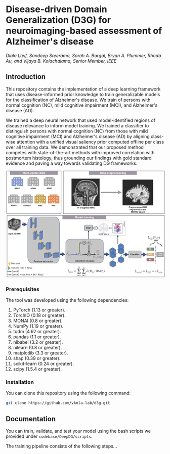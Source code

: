# Disease-driven Domain Generalization (D3G) for neuroimaging-based assessment of Alzheimer's disease
<i>Diala Lteif, Sandeep Sreerama, Sarah A. Bargal, Bryan A. Plummer, Rhoda Au, and Vijaya B. Kolachalama, Senior Member, IEEE</i>

## Introduction

This repository contains the implementation of a deep learning framework that uses disease-informed prior knowledge to train generalizable models for the classification of Alzheimer's disease. We train of persons with normal cognition (NC), mild cognitive impairment (MCI), and Alzheimer's disease (AD).

We trained a deep neural network that used model-identified regions of disease relevance to inform model training. We trained a classifier to distinguish persons with normal cognition (NC) from those with mild cognitive impairment (MCI) and Alzheimer's disease (AD) by aligning class-wise attention with a unified visual saliency prior computed offline per class over all training data. We demonstrated that our proposed method competes with state-of-the-art methods with improved correlation with postmortem histology, thus grounding our findings with gold standard evidence and paving a way towards validating DG frameworks.

<img src="FigTable/fig1_framework.png" width="1000" />


### Prerequisites

The tool was developed using the following dependencies:

1. PyTorch (1.13 or greater).
2. TorchIO (0.18 or greater).
3. MONAI (0.8 or greater).
3. NumPy (1.19 or greater).
3. tqdm (4.62 or greater).
4. pandas (1.1 or greater).
4. nibabel (3.2 or greater).
5. nilearn (0.8 or greater).
5. matplotlib (3.3 or greater).
6. shap (0.39 or greater).
7. scikit-learn (0.24 or greater).
8. scipy (1.5.4 or greater).

### Installation
You can clone this repository using the following command:
```bash
git clone https://github.com/vkola-lab/d3g.git
```


## Documentation

You can train, validate, and test your model using the bash scripts we provided under ```codebase/DeepDG/scripts```.

The training pipeline consists of the following steps...

